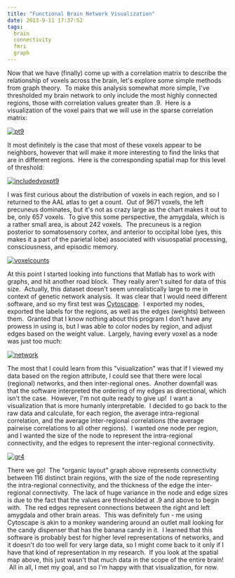 ```yaml
---
title: "Functional Brain Network Visualization"
date: 2013-9-11 17:37:52
tags:
  brain
  connectivity
  fmri
  graph
---
```



Now that we have (finally) come up with a correlation matrix to describe the relationship of voxels across the brain, let's explore some simple methods from graph theory.  To make this analysis somewhat more simple, I've thresholded my brain network to only include the most highly connected regions, those with correlation values greater than .9.  Here is a visualization of the voxel pairs that we will use in the sparse correlation matrix:

[![pt9](http://www.vbmis.com/learn/wp-content/uploads/2013/09/pt9.png)](http://www.vbmis.com/learn/wp-content/uploads/2013/09/pt9.png)

It most definitely is the case that most of these voxels appear to be neighbors, however that will make it more interesting to find the links that are in different regions.  Here is the corresponding spatial map for this level of threshold:

[![includedvoxpt9](http://www.vbmis.com/learn/wp-content/uploads/2013/09/includedvoxpt9.png)](http://www.vbmis.com/learn/wp-content/uploads/2013/09/includedvoxpt9.png)

I was first curious about the distribution of voxels in each region, and so I returned to the AAL atlas to get a count.  Out of 9671 voxels, the left precuneus dominates, but it's not as crazy large as the chart makes it out to be, only 657 voxels.  To give this some perspective, the amygdala, which is a rather small area, is about 242 voxels.  The precuneus is a region posterior to somatosensory cortex, and anterior to occipital lobe (yes, this makes it a part of the parietal lobe) associated with visuospatial processing, consciousness, and episodic memory.

[![voxelcounts](http://www.vbmis.com/learn/wp-content/uploads/2013/09/voxelcounts-785x298.png)](http://www.vbmis.com/learn/wp-content/uploads/2013/09/voxelcounts.png)

At this point I started looking into functions that Matlab has to work with graphs, and hit another road block.  They really aren't suited for data of this size.  Actually, this dataset doesn't seem unrealistically large to me in context of genetic network analysis.  It was clear that I would need different software, and so my first test was [Cytoscape](http://www.cytoscape.org/).  I exported my nodes, exported the labels for the regions, as well as the edges (weights) between them.  Granted that I know nothing about this program I don't have any prowess in using is, but I was able to color nodes by region, and adjust edges based on the weight value.  Largely, having every voxel as a node was just too much:

[![network](http://www.vbmis.com/learn/wp-content/uploads/2013/09/network-785x417.png)](http://www.vbmis.com/learn/wp-content/uploads/2013/09/network.png)

The most that I could learn from this "visualization" was that if I viewed my data based on the region attribute, I could see that there were local (regional) networks, and then inter-regional ones.  Another downfall was that the software interpreted the ordering of my edges as directional, which isn't the case.  However, I'm not quite ready to give up!  I want a visualization that is more humanly interpretable.  I decided to go back to the raw data and calculate, for each region, the average intra-regional correlation, and the average inter-regional correlations (the average pairwise correlations to all other regions).  I wanted one node per region, and I wanted the size of the node to represent the intra-regional connectivity, and the edges to represent the inter-regional connectivity.

[![gr4](http://www.vbmis.com/learn/wp-content/uploads/2013/09/gr41.jpg)](http://www.vbmis.com/learn/wp-content/uploads/2013/09/gr41.jpg)

There we go!  The "organic layout" graph above represents connectivity between 116 distinct brain regions, with the size of the node representing the intra-regional connectivity, and the thickness of the edge the inter-regional connectivity.  The lack of huge variance in the node and edge sizes is due to the fact that the values are thresholded at .9 and above to begin with.  The red edges represent connections between the right and left amygdala and other brain areas.  This was definitely fun - me using Cytoscape is akin to a monkey wandering around an outlet mall looking for the candy dispenser that has the banana candy in it.  I learned that this software is probably best for higher level representations of networks, and it doesn't do too well for very large data, so I might come back to it only if I have that kind of representation in my research.  If you look at the spatial map above, this just wasn't that much data in the scope of the entire brain!  All in all, I met my goal, and so I'm happy with that visualization, for now.
